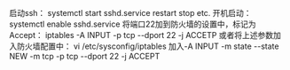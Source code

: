 启动ssh：
    systemctl start sshd.service
    restart stop etc.
开机启动：
    systemctl enable sshd.service
将端口22加到防火墙的设置中，标记为Accept：
    iptables -A INPUT -p tcp --dport 22 -j ACCETP
    或者将上述参数加入防火墙配置中：
    vi /etc/sysconfig/iptables
    加入-A INPUT -m state --state NEW -m tcp -p tcp --dport 22 -j ACCEPT
